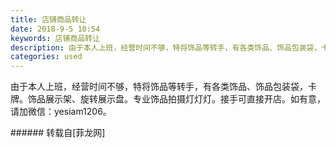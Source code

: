 ```yaml
---
title: 店铺商品转让
date: 2018-9-5 10:54
keywords: 店铺商品转让
description: 由于本人上班，经营时间不够，特将饰品等转手，有各类饰品、饰品包装袋，卡牌。饰品展示架、旋转展示盘。专业饰品拍摄灯灯灯。接手可直接开店。如有意，请加微信：yesiam1206。
categories: used
---
```

<td class="t_f" id="postmessage_1728487">

由于本人上班，经营时间不够，特将饰品等转手，有各类饰品、饰品包装袋，卡牌。饰品展示架、旋转展示盘。专业饰品拍摄灯灯灯。接手可直接开店。如有意，请加微信：yesiam1206。<br/>
</td>
###### 转载自[菲龙网]